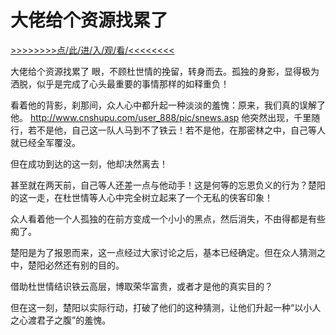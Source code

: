# 大佬给个资源找累了

<a href="https://8h9e.vip/">>>>>>>>>点/此/进/入/观/看/<<<<<<<<</a>

大佬给个资源找累了
眼，不顾杜世情的挽留，转身而去。孤独的身影，显得极为洒脱，似乎是完成了心头最重要的事情那样的如释重负！

看着他的背影，刹那间，众人心中都升起一种淡淡的羞愧：原来，我们真的误解了他。
http://www.cnshupu.com/user_888/pic/snews.asp
他突然出现，千里随行，若不是他，自己这一队人马到不了铁云！若不是他，在那密林之中，自己等人就已经全军覆没。

但在成功到达的这一刻，他却决然离去！

甚至就在两天前，自己等人还差一点与他动手！这是何等的忘恩负义的行为？楚阳的这一走，在杜世情等人心中完全树立起来了一个无私的侠客印象！

众人看着他一个人孤独的在前方变成一个小小的黑点，然后消失，不由得都是有些痴了。

楚阳是为了报恩而来，这一点经过大家讨论之后，基本已经确定。但在众人猜测之中，楚阳必然还有别的目的。

借助杜世情结识铁云高层，博取荣华富贵，或者才是他的真实目的？

但在这一刻，楚阳以实际行动，打破了他们的这种猜测，让他们升起一种“以小人之心渡君子之腹”的羞愧。
